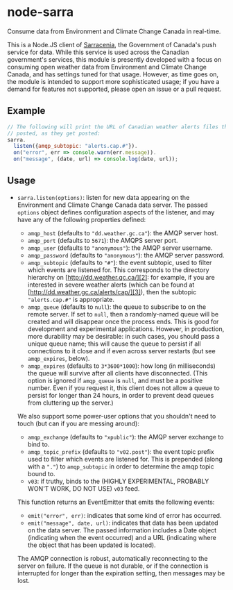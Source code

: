 node-sarra
==========
Consume data from Environment and Climate Change Canada in real-time.

This is a Node.JS client of [Sarracenia][1], the Government of Canada's push
service for data. While this service is used across the Canadian government's
services, this module is presently developed with a focus on consuming open
weather data from Environment and Climate Change Canada, and has settings tuned
for that usage. However, as time goes on, the module is intended to support
more sophisticated usage; if you have a demand for features not supported,
please open an issue or a pull request.

Example
-------
```javascript
// The following will print the URL of Canadian weather alerts files that get
// posted, as they get posted:
sarra.
  listen({amqp_subtopic: "alerts.cap.#"}).
  on("error", err => console.warn(err.message)).
  on("message", (date, url) => console.log(date, url));
```

Usage
-----
*   `sarra.listen(options)`: listen for new data appearing on the Environment
    and Climate Change Canada data server. The passed `options` object defines
    configuration aspects of the listener, and may have any of the following
    properties defined:

    *   `amqp_host` (defaults to `"dd.weather.gc.ca"`): the AMQP server host.
    *   `amqp_port` (defaults to `5671`): the AMQPS server port.
    *   `amqp_user` (defaults to `"anonymous"`): the AMQP server username.
    *   `amqp_password` (defaults to `"anonymous"`): the AMQP server password.
    *   `amqp_subtopic` (defaults to `"#"`): the event subtopic, used to filter
        which events are listened for. This corresponds to the directory
        hierarchy on [http://dd.weather.gc.ca/][2]: for example, if you are
        interested in severe weather alerts (which can be found at
        [http://dd.weather.gc.ca/alerts/cap/][3]), then the subtopic
        `"alerts.cap.#"` is appropriate.
    *   `amqp_queue` (defaults to `null`): the queue to subscribe to on the
        remote server. If set to `null`, then a randomly-named queue will be
        created and will disappear once the process ends. This is good for
        development and experimental applications. However, in production, more
        durability may be desirable: in such cases, you should pass a unique
        queue name; this will cause the queue to persist if all connections to
        it close and if even across server restarts (but see `amqp_expires`,
        below).
    *   `amqp_expires` (defaults to `3*3600*1000`): how long (in milliseconds)
        the queue will survive after all clients have disconnected. (This
        option is ignored if `amqp_queue` is `null`, and must be a positive
        number. Even if you request it, this client does not allow a queue to
        persist for longer than 24 hours, in order to prevent dead queues from
        cluttering up the server.)

    We also support some power-user options that you shouldn't need to touch
    (but can if you are messing around):

    *   `amqp_exchange` (defaults to `"xpublic"`): the AMQP server exchange to
        bind to.
    *   `amqp_topic_prefix` (defaults to `"v02.post"`): the event topic prefix
        used to filter which events are listened for. This is prepended (along
        with a `"."`) to `amqp_subtopic` in order to determine the amqp topic
        bound to.
    *   `v03`: if truthy, binds to the (HIGHLY EXPERIMENTAL, PROBABLY WON'T
        WORK, DO NOT USE) `v03` feed.

    This function returns an EventEmitter that emits the following events:

    *   `emit("error", err)`: indicates that some kind of error has occurred.
    *   `emit("message", date, url)`: indicates that data has been updated on
        the data server. The passed information includes a Date object
        (indicating when the event occurred) and a URL (indicating where the
        object that has been updated is located).

    The AMQP connection is robust, automatically reconnecting to the server on
    failure. If the queue is not durable, or if the connection is interrupted
    for longer than the expiration setting, then messages may be lost.

[1]: https://github.com/MetPX/sarracenia
[2]: http://dd.weather.gc.ca/
[3]: http://dd.weather.gc.ca/alerts/cap/
